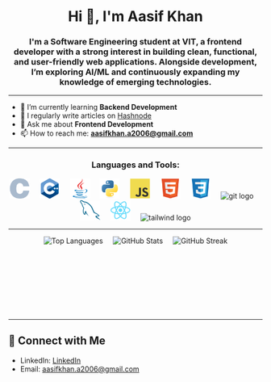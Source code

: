 <h1 align="center">Hi 👋, I'm Aasif Khan</h1>
<h3 align="center">
I'm a Software Engineering student at VIT, a frontend developer with a strong interest in building clean, functional, and user-friendly web applications. 
Alongside development, I’m exploring AI/ML and continuously expanding my knowledge of emerging technologies.
</h3>

---

- 🌱 I’m currently learning **Backend Development**
- 📝 I regularly write articles on [Hashnode](https://hashnode.com/@aasif10)
- 💬 Ask me about **Frontend Development**
- 📫 How to reach me: **aasifkhan.a2006@gmail.com**

---

<h3 align="center">Languages and Tools:</h3>

<div align="center">
  <img src="https://raw.githubusercontent.com/devicons/devicon/master/icons/c/c-original.svg" height="40" alt="c logo"/>
  <img width="12"/>
  <img src="https://raw.githubusercontent.com/devicons/devicon/master/icons/cplusplus/cplusplus-original.svg" height="40" alt="cplusplus logo"/>
  <img width="12"/>
  <img src="https://raw.githubusercontent.com/devicons/devicon/master/icons/java/java-original.svg" height="40" alt="java logo"/>
  <img width="12"/>
  <img src="https://raw.githubusercontent.com/devicons/devicon/master/icons/python/python-original.svg" height="40" alt="python logo"/>
  <img width="12"/>
  <img src="https://raw.githubusercontent.com/devicons/devicon/master/icons/javascript/javascript-original.svg" height="40" alt="javascript logo"/>
  <img width="12"/>
  <img src="https://raw.githubusercontent.com/devicons/devicon/master/icons/html5/html5-original.svg" height="40" alt="html logo"/>
  <img width="12"/>
  <img src="https://raw.githubusercontent.com/devicons/devicon/master/icons/css3/css3-original.svg" height="40" alt="css logo"/>
  <img width="12"/>
  <img src="https://www.vectorlogo.zone/logos/git-scm/git-scm-icon.svg" height="40" alt="git logo"/>
  <img width="12"/>
  <img src="https://raw.githubusercontent.com/devicons/devicon/master/icons/mysql/mysql-original.svg" height="40" alt="mysql logo"/>
  <img width="12"/>
  <img src="https://raw.githubusercontent.com/devicons/devicon/master/icons/react/react-original.svg" height="40" alt="react logo"/>
  <img width="12"/>
  <img src="https://www.vectorlogo.zone/logos/tailwindcss/tailwindcss-icon.svg" height="40" alt="tailwind logo"/>
</div>


---

<div align="center" style="display: flex; justify-content: center; gap: 20px; flex-wrap: wrap;">
  <img src="https://github-readme-stats.vercel.app/api/top-langs?username=aasif-10&show_icons=true&locale=en&layout=compact&theme=dark" alt="Top Languages" height="150"/>
  <img src="https://github-readme-stats.vercel.app/api?username=aasif-10&show_icons=true&locale=en&theme=dark" alt="GitHub Stats" height="150"/>
  <img src="https://github-readme-streak-stats.herokuapp.com/?user=aasif-10&theme=dark" alt="GitHub Streak" height="150"/>
</div>

---

## 🤝 Connect with Me
- LinkedIn: [LinkedIn](https://linkedin.com/in/aasifkhan10)
- Email: aasifkhan.a2006@gmail.com
